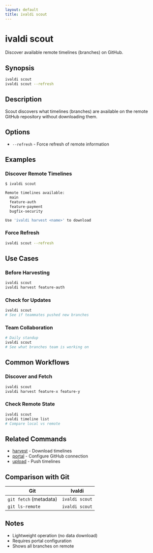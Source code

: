 ```yaml
---
layout: default
title: ivaldi scout
---
```


# ivaldi scout

Discover available remote timelines (branches) on GitHub.

## Synopsis

```bash
ivaldi scout
ivaldi scout --refresh
```

## Description

Scout discovers what timelines (branches) are available on the remote GitHub repository without downloading them.

## Options

- `--refresh` - Force refresh of remote information

## Examples

### Discover Remote Timelines

```bash
$ ivaldi scout

Remote timelines available:
  main
  feature-auth
  feature-payment
  bugfix-security

Use 'ivaldi harvest <name>' to download
```

### Force Refresh

```bash
ivaldi scout --refresh
```

## Use Cases

### Before Harvesting

```bash
ivaldi scout
ivaldi harvest feature-auth
```

### Check for Updates

```bash
ivaldi scout
# See if teammates pushed new branches
```

### Team Collaboration

```bash
# Daily standup
ivaldi scout
# See what branches team is working on
```

## Common Workflows

### Discover and Fetch

```bash
ivaldi scout
ivaldi harvest feature-x feature-y
```

### Check Remote State

```bash
ivaldi scout
ivaldi timeline list
# Compare local vs remote
```

## Related Commands

- [harvest](harvest.md) - Download timelines
- [portal](portal.md) - Configure GitHub connection
- [upload](upload.md) - Push timelines

## Comparison with Git

| Git | Ivaldi |
|-----|--------|
| `git fetch` (metadata) | `ivaldi scout` |
| `git ls-remote` | `ivaldi scout` |

## Notes

- Lightweight operation (no data download)
- Requires portal configuration
- Shows all branches on remote
